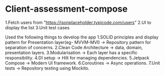 # Client-assessment-compose
1.Fetch users from "https://jsonplaceholder.typicode.com/users"
2.UI to display the list
3.Unit test cases

Used the following things to develop the app
1.SOLID principles and display pattern for Presentation layer(eg- MVVM-MVI) -> Repository pattern for separation of concerns.
2.Clean Code Architecture -> data, domain, presentation layers.
3.Modularisation -> Each layer has a specific responsibility.
4.DI setup -> Hilt for managing dependencies.
5.Jetpack Compose -> Modern UI framework.
6.Coroutines -> Async operations.
7.Unit tests -> Repository testing using Mockito.